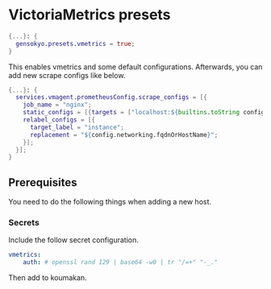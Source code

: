 # VictoriaMetrics presets

```nix
{...}: {
  gensokyo.presets.vmetrics = true;
}
```

This enables vmetrics and some default configurations. Afterwards, you can add new scrape configs like below.

```nix
{...}: {
  services.vmagent.prometheusConfig.scrape_configs = [{
    job_name = "nginx";
    static_configs = [{targets = ["localhost:${builtins.toString config.services.prometheus.exporters.nginx.port}"];}];
    relabel_configs = [{
      target_label = "instance";
      replacement = "${config.networking.fqdnOrHostName}";
    }];
  }];
}
```

## Prerequisites

You need to do the following things when adding a new host.

### Secrets

Include the follow secret configuration.

```yaml
vmetrics:
    auth: # openssl rand 129 | base64 -w0 | tr "/=+" "-_."
```

Then add to koumakan.
